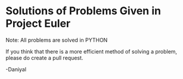 # Solutions of Problems Given in Project Euler

Note: All problems are solved in PYTHON

If you think that there is a more efficient method of solving a problem, please do create a pull request.


-Daniyal
